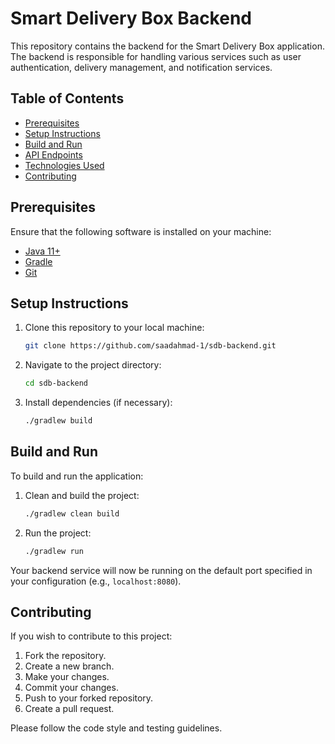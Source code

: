 # Smart Delivery Box Backend

This repository contains the backend for the Smart Delivery Box application. The backend is responsible for handling various services such as user authentication, delivery management, and notification services.

## Table of Contents

- [Prerequisites](#prerequisites)
- [Setup Instructions](#setup-instructions)
- [Build and Run](#build-and-run)
- [API Endpoints](#api-endpoints)
- [Technologies Used](#technologies-used)
- [Contributing](#contributing)

## Prerequisites

Ensure that the following software is installed on your machine:

- [Java 11+](https://openjdk.java.net/install/)
- [Gradle](https://gradle.org/install/)
- [Git](https://git-scm.com/)

## Setup Instructions

1. Clone this repository to your local machine:
    ```bash
    git clone https://github.com/saadahmad-1/sdb-backend.git
    ```
2. Navigate to the project directory:
    ```bash
    cd sdb-backend
    ```

3. Install dependencies (if necessary):
    ```bash
    ./gradlew build
    ```

## Build and Run

To build and run the application:

1. Clean and build the project:
    ```bash
    ./gradlew clean build
    ```

2. Run the project:
    ```bash
    ./gradlew run
    ```

Your backend service will now be running on the default port specified in your configuration (e.g., `localhost:8080`).

## Contributing

If you wish to contribute to this project:

1. Fork the repository.
2. Create a new branch.
3. Make your changes.
4. Commit your changes.
5. Push to your forked repository.
6. Create a pull request.

Please follow the code style and testing guidelines.